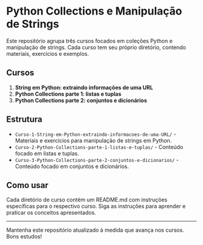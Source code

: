 # Python Collections e Manipulação de Strings

Este repositório agrupa três cursos focados em coleções Python e manipulação de strings. Cada curso tem seu próprio diretório, contendo materiais, exercícios e exemplos.

## Cursos

1. **String em Python: extraindo informações de uma URL**
2. **Python Collections parte 1: listas e tuplas**
3. **Python Collections parte 2: conjuntos e dicionários**

## Estrutura

- `Curso-1-String-em-Python-extraindo-informacoes-de-uma-URL/` - Materiais e exercícios para manipulação de strings em Python.
- `Curso-2-Python-Collections-parte-1-listas-e-tuplas/` - Conteúdo focado em listas e tuplas.
- `Curso-3-Python-Collections-parte-2-conjuntos-e-dicionarios/` - Conteúdo focado em conjuntos e dicionários.

## Como usar

Cada diretório de curso contém um README.md com instruções específicas para o respectivo curso. Siga as instruções para aprender e praticar os conceitos apresentados.

---

Mantenha este repositório atualizado à medida que avança nos cursos. Bons estudos!